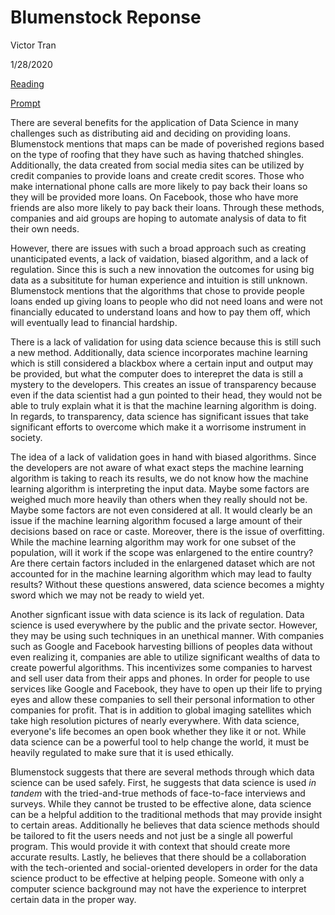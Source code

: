 # Blumenstock Reponse

Victor Tran

1/28/2020

[Reading](https://www.nature.com/magazine-assets/d41586-018-06215-5/d41586-018-06215-5.pdf)


[Prompt](https://github.com/wicked-problems/workshop/blob/master/blumenstock.md)

  There are several benefits for the application of Data Science in many challenges such as distributing aid and deciding on providing loans. Blumenstock mentions that maps can be made of poverished regions based on the type of roofing that they have such as having thatched shingles. Additionally, the data created from social media sites can be utilized by credit companies to provide loans and create credit scores. Those who make international phone calls are more likely to pay back their loans so they will be provided more loans. On Facebook, those who have more friends are also more likely to pay back their loans. Through these methods, companies and aid groups are hoping to automate analysis of data to fit their own needs. 
  
  However, there are issues with such a broad approach such as creating unanticipated events, a lack of vaidation, biased algorithm, and a lack of regulation. Since this is such a new innovation the outcomes for using big data as a subsititute for human experience and intuition is still unknown. Blumenstock mentions that the algorithms that chose to provide people loans ended up giving loans to people who did not need loans and were not financially educated to understand loans and how to pay them off, which will eventually lead to financial hardship. 
  
   There is a lack of validation for using data science because this is still such a new method. Additionally, data science incorporates machine learning which is still considered a blackbox where a certain input and output may be provided, but what the computer does to interepret the data is still a mystery to the developers. This creates an issue of transparency because even if the data scientist had a gun pointed to their head, they would not be able to truly explain what it is that the machine learning algorithm is doing. In regards, to transparency, data science has significant issues that take significant efforts to overcome which make it a worrisome instrument in society.
 
  The idea of a lack of validation goes in hand with biased algorithms. Since the developers are not aware of what exact steps the machine learning algorithm is taking to reach its results, we do not know how the machine learning algorithm is interpreting the input data. Maybe some factors are weighed much more heavily than others when they really should not be. Maybe some factors are not even considered at all. It would clearly be an issue if the machine learning algorithm focused a large amount of their decisions based on race or caste. Moreover, there is the issue of overfitting. While the machine learning algorithm may work for one subset of the population, will it work if the scope was enlargened to the entire country? Are there certain factors included in the enlargened dataset which are not accounted for in the machine learning algorithm which may lead to faulty results? Without these questions answered, data science becomes a mighty sword which we may not be ready to wield yet.
  
  Another signficant issue with data science is its lack of regulation. Data science is used everywhere by the public and the private sector. However, they may be using such techniques in an unethical manner. With companies such as Google and Facebook harvesting billions of peoples data without even realizing it, companies are able to utilize significant wealths of data to create powerful algorithms. This incentivizes some companies to harvest and sell user data from their apps and phones. In order for people to use services like Google and Facebook, they have to open up their life to prying eyes and allow these companies to sell their personal information to other companies for profit. That is in addition to global imaging satellites which take high resolution pictures of nearly everywhere. With data science, everyone's life becomes an open book whether they like it or not. While data science can be a powerful tool to help change the world, it must be heavily regulated to make sure that it is used ethically.
  
 Blumenstock suggests that there are several methods through which data science can be used safely. First, he suggests that data science is used *in tandem* with the tried-and-true methods of face-to-face interviews and surveys. While they cannot be trusted to be effective alone, data science can be a helpful addition to the traditional methods that may provide insight to certain areas. Additionally he believes that data science methods should be tailored to fit the users needs and not just be a single all powerful program. This would provide it with context that should create more accurate results. Lastly, he believes that there should be a collaboration with the tech-oriented and social-oriented developers in order for the data science product to be effective at helping people. Someone with only a computer science background may not have the experience to interpret certain data in the proper way.
